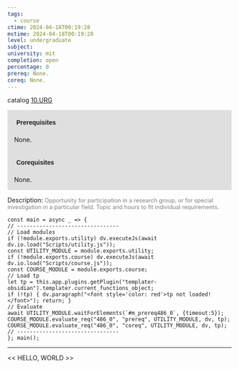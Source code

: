 ```yaml
---
tags:
  - course
ctime: 2024-04-18T00:19:28
mstime: 2024-04-18T00:19:28
level: undergraduate
subject: 
university: mit
completion: open
percentage: 0
prereq: None.
coreq: None.
---
```


catalog [10.URG](http://student.mit.edu/catalog/m10b.html#10.URG)

<span style="display: block; padding: 15px; background-color: rgb(100, 100, 100, 0.2);"><font id="m_prereq486_0" style="display: block; font-family: Arial, sans-serif; font-weight: bold; padding: 5px">Prerequisites</font><br><span id="prereq486_0">None.</span></span>
<span style="display: block; padding: 15px; background-color: rgb(100, 100, 100, 0.2);"><font id="m_coreq486_0" style="display: block; font-family: Arial, sans-serif; font-weight: bold; padding: 5px">Corequisites</font><br><span id="coreq486_0">None.</span></span>

<font style="">Description:</font>
<font style="color: grey; font-size: 0.8rem;">Opportunity for participation in a research group, or for special investigation in a particular field. Topic and hours to fit individual requirements.</font>

```dataviewjs
const main = async _ => {
// --------------------------------
// Load modules
if (!module.exports.utility) dv.executeJs(await dv.io.load("Scripts/utility.js"));
const UTILITY_MODULE = module.exports.utility;
if (!module.exports.course) dv.executeJs(await dv.io.load("Scripts/course.js"));
const COURSE_MODULE = module.exports.course;
// Load tp
let tp = this.app.plugins.getPlugin("templater-obsidian").templater.current_functions_object;
if (!tp) { dv.paragraph("<font style='color: red'>tp not loaded!</font>"); return; }
// Evaluate
await UTILITY_MODULE.waitForElements(`#m_prereq486_0`, {timeout:5});
COURSE_MODULE.evaluate_req("486_0", "prereq", UTILITY_MODULE, dv, tp);
COURSE_MODULE.evaluate_req("486_0", "coreq", UTILITY_MODULE, dv, tp);
// --------------------------------
}; main();
```

---

<< HELLO, WORLD >>
